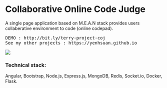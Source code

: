 # Collaborative Online Code Judge
A single page application based on M.E.A.N stack provides users collaberative environment to code (online codepad).<br/>
<pre>
DEMO : http://bit.ly/terry-project-coj
See my other projects : https://yenhsuan.github.io
</pre>
<img src = "https://yenhsuan.github.io/img/project-coj.jpg">

### Technical stack:<br />
Angular, Bootstrap, Node.js, Express.js, MongoDB, Redis, Socket.io, Docker, Flask. 
